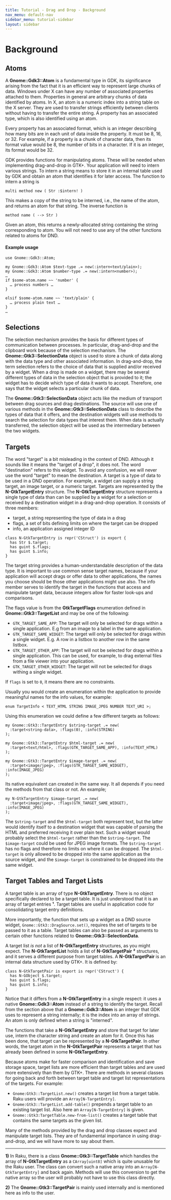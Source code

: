 ```yaml
---
title: Tutorial - Drag and Drop - Background
nav_menu: default-nav
sidebar_menu: tutorial-sidebar
layout: sidebar
---
```


# Background

## Atoms

A **Gnome::Gdk3::Atom** is a fundamental type in GDK, its significance arising from the fact that it is an efficient way to represent large chunks of data. Windows under X can have any number of associated properties attached to them. Properties in general are arbitrary chunks of data identified by atoms. In X, an atom is a numeric index into a string table on the X server. They are used to transfer strings efficiently between clients without having to transfer the entire string. A property has an associated type, which is also identified using an atom.

Every property has an associated format, which is an integer describing how many bits are in each unit of data inside the property. It must be 8, 16, or 32. For example, if a property is a chunk of character data, then its format value would be 8, the number of bits in a character. If it is an integer, its format would be 32.

GDK provides functions for manipulating atoms. These will be needed when implementing drag-and-drop in GTK+. Your application will need to intern various strings. To intern a string means to store it in an internal table used by GDK and obtain an atom that identifies it for later access. The function to intern a string is

`multi method new ( Str :$intern! )`

This makes a copy of the string to be interned, i.e., the name of the atom, and returns an atom for that string. The inverse function is

`method name ( --> Str )`

Given an atom, this returns a newly-allocated string containing the string corresponding to atom. You will not need to use any of the other functions related to atoms for DND.

#### Example usage
```
use Gnome::Gdk3::Atom;

my Gnome::Gdk3::Atom $text-type .= new(:intern<text/plain>);
my Gnome::Gdk3::Atom $number-type .= new(:intern<number>);
…
if $some-atom.name ~~ 'number' {
  … process numbers …
}

elsif $some-atom.name ~~ 'text/plain' {
  … process plain text …
}
…
```

## Selections

The selection mechanism provides the basis for different types of communication between processes. In particular, drag-and-drop and the clipboard work because of the selection mechanism. The **Gnome::Gtk3::SelectionData** object is used to store a chunk of data along with the data type and other associated information. In drag-and-drop, the term selection refers to the choice of data that is supplied and/or received by a widget. When a drop is made on a widget, there may be several different types of data in the selection object that is provided to it; the widget has to decide which type of data it wants to accept. Therefore, one says that the widget selects a particular chunk of data.

The **Gnome::Gtk3::SelectionData** object acts like the medium of transport between drag sources and drag destinations. The source will use one of various methods in the **Gnome::Gtk3::SelectionData** class to describe the types of data that it offers, and the destination widgets will use methods to search the selection for data types that interest them. When data is actually transferred, the selection object will be used as the intermediary between the two widgets.


## Targets

The word "target" is a bit misleading in the context of DND. Although it sounds like it means the "target of a drop", it does not. The word "destination" refers to this widget. To avoid any confusion, we will never use the word "target" to mean the destination. A target is a type of data to be used in a DND operation. For example, a widget can supply a string target, an image target, or a numeric target. Targets are represented by the **N-GtkTargetEntry** structure. The **N-GtkTargetEntry** structure represents a single type of data than can be supplied by a widget for a selection or received by a destination widget in a drag-and-drop operation. It consists of three members:
* target, a string representing the type of data in a drag
* flags, a set of bits defining limits on where the target can be dropped
* info, an application assigned integer ID

```
class N-GtkTargetEntry is repr('CStruct') is export {
  has Str $.target;
  has guint $.flags;
  has guint $.info;
}
```

The target string provides a human-understandable description of the data type. It is important to use common sense target names, because if your application will accept drags or offer data to other applications, the names you choose should be those other applications might use also. The info member serves to identify the target in the functions that access and manipulate target data, because integers allow for faster look-ups and comparisons.

The flags value is from the **GtkTargetFlags** enumeration defined in **Gnome::Gtk3::TargetList** and may be one of the following:
* `GTK_TARGET_SAME_APP`: The target will only be selected for drags within a single application. E.g from an image to a label in the same application.
* `GTK_TARGET_SAME_WIDGET`: The target will only be selected for drags within a single widget. E.g. A row in a listbox to another row in the same listbox.
* `GTK_TARGET_OTHER_APP`: The target will not be selected for drags within a single application. This can be used, for example, to drag external files from a file viewer into your application.
* `GTK_TARGET_OTHER_WIDGET`: The target will not be selected for drags withing a single widget.

If `flags` is set to `0`, it means there are no constraints.

Usually you would create an enumeration within the application to provide meaningful names for the info values, for example:
```
enum TargetInfo < TEXT_HTML STRING IMAGE_JPEG NUMBER TEXT_URI >;
```

Using this enumeration we could define a few different targets as follows:
```
my Gnome::Gtk3::TargetEntry $string-target .= new(
  :target<string-data>, :flags(0), :info(STRING)
);

my Gnome::Gtk3::TargetEntry $html-target .= new(
  :target<text/html>, :flags(GTK_TARGET_SAME_APP), :info(TEXT_HTML)
);

my Gnome::Gtk3::TargetEntry $image-target .= new(
  :target<image/jpeg>, :flags(GTK_TARGET_SAME_WIDGET), :info(IMAGE_JPEG)
);
```
Its native equivalent can created in the same way. It all depends if you need the methods from that class or not. An example;
```
my N-GtkTargetEntry $image-target .= new(
  :target<image/jpeg>, :flags(GTK_TARGET_SAME_WIDGET), :info(IMAGE_JPEG)
);
```

The `$string-target` and the `$html-target` both represent text, but the latter would identify itself to a destination widget that was capable of parsing the HTML and preferred receiving it over plain text. Such a widget would probably select the `$html-target` rather than the `$string-target`. The `$image-target` could be used for JPEG image formats. The `$string-target` has no flags and therefore no limits on where it can be dropped. The `$html-target` is only allowed to be dropped into the same application as the source widget, and the `$image-target` is constrained to be dropped into the same widget.


## Target Tables and Target Lists

A target table is an array of type **N-GtkTargetEntry**. There is no object specifically declared to be a target table. It is just understood that it is an array of target entries **¹**. Target tables are useful in application code for consolidating target entry definitions.

More importantly, the function that sets up a widget as a DND source widget, `Gnome::Gtk3::DragSource.set()`, requires the set of targets to be passed to it as a table. Target tables can also be passed as arguments to certain other functions related to **Gnome::Gtk3::SelectionData**.

A target list _is not_ a list of **N-GtkTargetEntry** structures, as you might expect. The **N-GtkTargetList** holds a list of **N-GtkTargetPair** **²** structures, and it serves a different purpose from target tables. A **N-GtkTargetPair** is an internal data structure used by GTK+. It is defined by:

```
class N-GtkTargetPair is export is repr('CStruct') {
  has N-GObject $.target;
  has guint $.flags;
  has guint $.info;
}
```

Notice that it differs from a **N-GtkTargetEntry** in a single respect: it uses a native **Gnome::Gdk3::Atom** instead of a string to identify the target. Recall from the section above that a **Gnome::Gdk3::Atom** is an integer that GDK uses to represent a string internally; it is the index into an array of strings. An atom is only defined when a string is "interned".

The functions that take a **N-GtkTargetEntry** and store that target for later use, intern the character string and create an atom for it. Once this has been done, that target can be represented by a **N-GtkTargetPair**. In other words, the target atom in the **N-GtkTargetPair** represents a target that has already been defined in some **N-GtkTargetEntry**.

Because atoms make for faster comparison and identification and save storage space, target lists are more efficient than target tables and are used more extensively than them by GTK+. There are methods in several classes for going back and forth between target table and target list representations of the targets. For example:

* `Gnome:Gtk3::TargetList.new()` creates a target list from a target table. Raku users will provide an `Array[N-TargetEntry]`.
* `Gnome:Gtk3::TargetList.add-table()` prepends a target table to an existing target list. Also here an `Array[N-TargetEntry]` is given.
* `Gnome::Gtk3:TargetTable.new-from-list()` creates a target table that contains the same targets as the given list.

Many of the methods provided by the drag and drop classes expect and manipulate target lists. They are of fundamental importance in using drag-and-drop, and we will have more to say about them.


<hr/>

**1)** In Raku, there is a class **Gnome::Gtk3::TargetTable** which handles the array of **N-GtkTargetEntry** as a `CArray[uint8]` which is quite unusable for the Raku user. The class can convert such a native array into an `Array[N-GtkTargetEntry]` and back again. Methods will use this conversion to get the native array so the user will probably not have to use this class directly.

**2)** The **Gnome::Gtk3::TargetPair** is mainly used internally and is mentioned here as info to the user.
